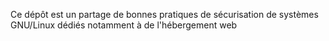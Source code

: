 Ce dépôt est un partage de bonnes pratiques de sécurisation de systèmes GNU/Linux dédiés notamment à de l'hébergement web

